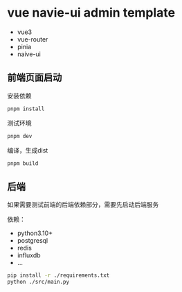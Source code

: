 # vue navie-ui admin template
- vue3
- vue-router
- pinia
- naive-ui

## 前端页面启动

安装依赖
```sh
pnpm install
```

测试环境
```sh
pnpm dev
```

编译，生成dist
```sh
pnpm build
```

## 后端
如果需要测试前端的后端依赖部分，需要先启动后端服务

依赖：
- python3.10+
- postgresql
- redis
- influxdb
- ...


```sh
pip install -r ./requirements.txt
python ./src/main.py
```
